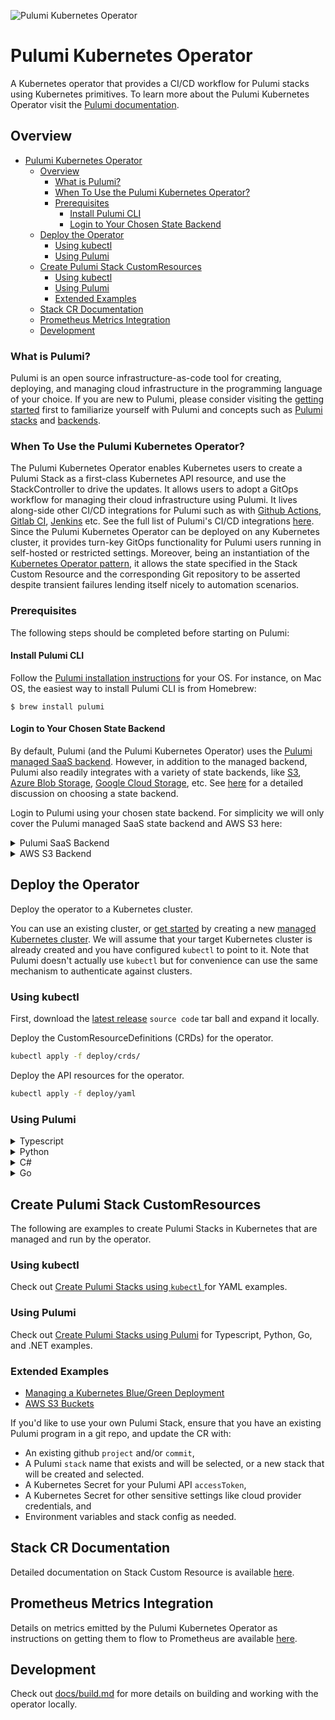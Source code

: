 ![Pulumi Kubernetes Operator](https://github.com/pulumi/pulumi-kubernetes-operator/workflows/Pulumi%20Kubernetes%20Operator/badge.svg?branch=master)
# Pulumi Kubernetes Operator

A Kubernetes operator that provides a CI/CD workflow for Pulumi stacks using Kubernetes primitives.
To learn more about the Pulumi Kubernetes Operator visit the [Pulumi documentation](https://www.pulumi.com/docs/guides/continuous-delivery/pulumi-kubernetes-operator/).

## Overview

- [Pulumi Kubernetes Operator](#pulumi-kubernetes-operator)
  - [Overview](#overview)
    - [What is Pulumi?](#what-is-pulumi)
    - [When To Use the Pulumi Kubernetes Operator?](#when-to-use-the-pulumi-kubernetes-operator)
    - [Prerequisites](#prerequisites)
      - [Install Pulumi CLI](#install-pulumi-cli)
      - [Login to Your Chosen State Backend](#login-to-your-chosen-state-backend)
  - [Deploy the Operator](#deploy-the-operator)
    - [Using kubectl](#using-kubectl)
    - [Using Pulumi](#using-pulumi)
  - [Create Pulumi Stack CustomResources](#create-pulumi-stack-customresources)
    - [Using kubectl](#using-kubectl-1)
    - [Using Pulumi](#using-pulumi-1)
    - [Extended Examples](#extended-examples)
  - [Stack CR Documentation](#stack-cr-documentation)
  - [Prometheus Metrics Integration](#prometheus-metrics-integration)
  - [Development](#development)

### What is Pulumi?

Pulumi is an open source infrastructure-as-code tool for creating, deploying, and managing cloud infrastructure in the programming language of your choice. If you are new to Pulumi, please consider visiting the [getting started](https://www.pulumi.com/docs/get-started/) first to familiarize yourself with Pulumi and concepts such as [Pulumi stacks](https://www.pulumi.com/docs/intro/concepts/stack/) and [backends](https://www.pulumi.com/docs/intro/concepts/state/).

### When To Use the Pulumi Kubernetes Operator?

The Pulumi Kubernetes Operator enables Kubernetes users to create a Pulumi Stack as a first-class Kubernetes API resource, and use the StackController to drive the updates. It allows users to adopt a GitOps workflow for managing their cloud infrastructure using Pulumi. It lives along-side other CI/CD integrations for Pulumi such as with [Github Actions](https://www.pulumi.com/docs/guides/continuous-delivery/github-actions/), [Gitlab CI](https://www.pulumi.com/docs/guides/continuous-delivery/gitlab-ci/), [Jenkins](https://www.pulumi.com/docs/guides/continuous-delivery/jenkins/) etc. See the full list of Pulumi's CI/CD integrations [here](https://www.pulumi.com/docs/guides/continuous-delivery/). Since the Pulumi Kubernetes Operator can be deployed on any Kubernetes cluster, it provides turn-key GitOps functionality for Pulumi users running in self-hosted or restricted settings. Moreover, being an instantiation of the [Kubernetes Operator pattern](https://kubernetes.io/docs/concepts/extend-kubernetes/operator/), it allows the state specified in the Stack Custom Resource and the corresponding Git repository to be asserted despite transient failures lending itself nicely to automation scenarios.

### Prerequisites

The following steps should be completed before starting on Pulumi:

#### Install Pulumi CLI

Follow the [Pulumi installation instructions](https://www.pulumi.com/docs/get-started/install/) for your OS. For instance, on Mac OS, the easiest way to install Pulumi CLI is from Homebrew:

```shell
$ brew install pulumi
```

#### Login to Your Chosen State Backend

By default, Pulumi (and the Pulumi Kubernetes Operator) uses the [Pulumi managed SaaS backend](https://app.pulumi.com/). 
However, in addition to the managed backend, Pulumi also readily integrates with a variety of state backends, like [S3](https://www.pulumi.com/docs/intro/concepts/state/#logging-into-the-aws-s3-backend), [Azure Blob Storage](https://www.pulumi.com/docs/intro/concepts/state/#logging-into-the-azure-blob-storage-backend), [Google Cloud Storage](https://www.pulumi.com/docs/intro/concepts/state/#logging-into-the-google-cloud-storage-backend), etc. See [here](https://www.pulumi.com/docs/intro/concepts/state/#deciding-on-a-backend) for a detailed discussion on choosing a state backend. 

Login to Pulumi using your chosen state backend. For simplicity we will only cover the Pulumi managed SaaS state backend and AWS S3 here:

<details>
<summary> Pulumi SaaS Backend </summary>

```bash
$ pulumi login
```

This will display a prompt that asks for you to provide an access token or automatically request an access token:
```bash
Manage your Pulumi stacks by logging in.
Run `pulumi login --help` for alternative login options.
Enter your access token from https://app.pulumi.com/account/tokens
    or hit <ENTER> to log in using your browser                   :
```

In order to configure the Pulumi Kubernetes Operator to use Stacks with state stored on the SaaS backend, you will also need to manually generate access tokens.
This can be done by accessing the [Access Tokens page](https://app.pulumi.com/account/tokens). Setting the environment variable `PULUMI_ACCESS_TOKEN` to the manually generated token will obviate the need for a `pulumi login`.

At this point your `pulumi` CLI is configured to work with the Pulumi SaaS backend.
</details>

<details>
<summary> AWS S3 Backend </summary>

1. First, you will need to create an S3 bucket manually, either through the [AWS CLI](https://aws.amazon.com/cli/) or the [AWS Console](https://console.aws.amazon.com/).
1. If you have already [configured](https://docs.aws.amazon.com/cli/latest/userguide/cli-chap-configure.html) the AWS CLI to use credential files, single sign-on etc., Pulumi will automatically respect and use these settings. Alternatively you can simply set `AWS_ACCESS_KEY_ID` and `AWS_SECRET_ACCESS_KEY` environment variables to the access key and secret access key respectively.
1. To use the AWS S3 backend, pass the `s3://<bucket-name>` as your `<backend-url>` to `pulumi login`, i.e.:
   ```
   $ pulumi login s3://<bucket-name>
   ```
   For additional options, refer to the [Pulumi documentation](https://www.pulumi.com/docs/intro/concepts/state/#logging-into-the-aws-s3-backend).
1. You will need the AWS credentials when configuring Stack CRs for stacks you wish to be backed by the S3 bucket.
1. Lastly you will need to [create an AWS Key Management Service (KMS) key](https://docs.aws.amazon.com/kms/latest/developerguide/create-keys.html#create-symmetric-cmk). This key will be used by Pulumi to encrypt secret configuration values or outputs associated with stacks. Pulumi ensures all secrets are stored encrypted in transit and at rest. By default, the SaaS backend creates per-stack encryption keys to do this, however, Pulumi can leverage KMS as one of [several supported encryption providers](https://www.pulumi.com/docs/intro/concepts/secrets/#available-encryption-providers) instead, thus allowing users to self-manage their encryption keys. 
</details>


## Deploy the Operator

Deploy the operator to a Kubernetes cluster.

You can use an existing cluster, or [get started](https://www.pulumi.com/docs/get-started/kubernetes/) by creating a new [managed Kubernetes cluster](https://www.pulumi.com/docs/tutorials/kubernetes/#clusters). We will assume that your target Kubernetes cluster is already created and you have configured `kubectl` to point to it. Note that Pulumi doesn't actually use `kubectl` but for convenience can use the same mechanism to authenticate against clusters.

### Using kubectl

First, download the [latest release](https://github.com/pulumi/pulumi-kubernetes-operator/releases) `source code` tar ball and expand it locally.

Deploy the CustomResourceDefinitions (CRDs) for the operator.

```bash
kubectl apply -f deploy/crds/
```

Deploy the API resources for the operator.

```bash
kubectl apply -f deploy/yaml
```

### Using Pulumi

<details>
<summary>Typescript</summary>

1. Create a directory, e.g. `pulumi-operator` and set it as your current directory
1. Run the following command to scaffold a new Pulumi program:
   ```bash
   $ pulumi new kubernetes-typescript
   ```
1. Replace the contents of `index.ts` with the code below
1. Run `pulumi up`

```ts
import * as pulumi from "@pulumi/pulumi";
import * as kubernetes from "@pulumi/kubernetes";

const crds = new kubernetes.yaml.ConfigFile("crds", {file: "https://raw.githubusercontent.com/pulumi/pulumi-kubernetes-operator/v1.1.0/deploy/crds/pulumi.com_stacks.yaml"});

const operatorServiceAccount = new kubernetes.core.v1.ServiceAccount("operatorServiceAccount", {metadata: {
    name: "pulumi-kubernetes-operator",
}});
const operatorRole = new kubernetes.rbac.v1.Role("operatorRole", {
    metadata: {
        name: "pulumi-kubernetes-operator",
    },
    rules: [
        {
            apiGroups: [""],
            resources: [
                "pods",
                "services",
                "services/finalizers",
                "endpoints",
                "persistentvolumeclaims",
                "events",
                "configmaps",
                "secrets",
            ],
            verbs: [
                "create",
                "delete",
                "get",
                "list",
                "patch",
                "update",
                "watch",
            ],
        },
        {
            apiGroups: ["apps"],
            resources: [
                "deployments",
                "daemonsets",
                "replicasets",
                "statefulsets",
            ],
            verbs: [
                "create",
                "delete",
                "get",
                "list",
                "patch",
                "update",
                "watch",
            ],
        },
        {
            apiGroups: ["monitoring.coreos.com"],
            resources: ["servicemonitors"],
            verbs: [
                "create",
                "get",
            ],
        },
        {
            apiGroups: ["apps"],
            resourceNames: ["pulumi-kubernetes-operator"],
            resources: ["deployments/finalizers"],
            verbs: ["update"],
        },
        {
            apiGroups: [""],
            resources: ["pods"],
            verbs: ["get"],
        },
        {
            apiGroups: ["apps"],
            resources: [
                "replicasets",
                "deployments",
            ],
            verbs: ["get"],
        },
        {
            apiGroups: ["pulumi.com"],
            resources: ["*"],
            verbs: [
                "create",
                "delete",
                "get",
                "list",
                "patch",
                "update",
                "watch",
            ],
        },
        {
            apiGroups: ["coordination.k8s.io"],
            resources: ["leases"],
            verbs: [
                "create",
                "get",
                "list",
                "update",
            ],
        },
    ],
});
const operatorRoleBinding = new kubernetes.rbac.v1.RoleBinding("operatorRoleBinding", {
    metadata: {
        name: "pulumi-kubernetes-operator",
    },
    subjects: [{
        kind: "ServiceAccount",
        name: "pulumi-kubernetes-operator",
    }],
    roleRef: {
        kind: "Role",
        name: "pulumi-kubernetes-operator",
        apiGroup: "rbac.authorization.k8s.io",
    },
});
const operatorDeployment = new kubernetes.apps.v1.Deployment("operatorDeployment", {
    metadata: {
        name: "pulumi-kubernetes-operator",
    },
    spec: {
        replicas: 1,
        selector: {
            matchLabels: {
                name: "pulumi-kubernetes-operator",
            },
        },
        template: {
            metadata: {
                labels: {
                    name: "pulumi-kubernetes-operator",
                },
            },
            spec: {
                serviceAccountName: "pulumi-kubernetes-operator",
                imagePullSecrets: [{
                    name: "pulumi-kubernetes-operator",
                }],
                containers: [{
                    name: "pulumi-kubernetes-operator",
                    image: "pulumi/pulumi-kubernetes-operator:v1.1.0",
                    args: ["--zap-level=debug"],
                    imagePullPolicy: "Always",
                    env: [
                        {
                            name: "WATCH_NAMESPACE",
                            valueFrom: {
                                fieldRef: {
                                    fieldPath: "metadata.namespace",
                                },
                            },
                        },
                        {
                            name: "POD_NAME",
                            valueFrom: {
                                fieldRef: {
                                    fieldPath: "metadata.name",
                                },
                            },
                        },
                        {
                            name: "OPERATOR_NAME",
                            value: "pulumi-kubernetes-operator",
                        },
                    ],
                }],
                terminationGracePeriodSeconds: 300, // Should be same or larger than GRACEFUL_SHUTDOWN_TIMEOUT_DURATION
            },
        },
    },
}, {dependsOn: crds});
```
</details>

<details>
<summary>Python</summary>

1. Create a directory, e.g. `pulumi-operator` and set it as your current directory
1. Run the following command to scaffold a new Pulumi program:
   ```bash
   $ pulumi new kubernetes-python
   ```
1. Replace the contents of `__main__.py` with the code below
1. Run `pulumi up`

```python
import pulumi
from pulumi.resource import ResourceOptions
import pulumi_kubernetes as kubernetes

# Work around https://github.com/pulumi/pulumi-kubernetes/issues/1481
def delete_status():
    def f(o):
        if "status" in o:
            del o["status"]
    return f

crds = kubernetes.yaml.ConfigFile("crds",
    file="https://raw.githubusercontent.com/pulumi/pulumi-kubernetes-operator/v1.1.0/deploy/crds/pulumi.com_stacks.yaml",
    transformations=[delete_status()])

operator_service_account = kubernetes.core.v1.ServiceAccount("operatorServiceAccount", metadata={
    "name": "pulumi-kubernetes-operator",
})
operator_role = kubernetes.rbac.v1.Role("operatorRole",
    metadata={
        "name": "pulumi-kubernetes-operator",
    },
    rules=[
        {
            "api_groups": [""],
            "resources": [
                "pods",
                "services",
                "services/finalizers",
                "endpoints",
                "persistentvolumeclaims",
                "events",
                "configmaps",
                "secrets",
            ],
            "verbs": [
                "create",
                "delete",
                "get",
                "list",
                "patch",
                "update",
                "watch",
            ],
        },
        {
            "api_groups": ["apps"],
            "resources": [
                "deployments",
                "daemonsets",
                "replicasets",
                "statefulsets",
            ],
            "verbs": [
                "create",
                "delete",
                "get",
                "list",
                "patch",
                "update",
                "watch",
            ],
        },
        {
            "api_groups": ["monitoring.coreos.com"],
            "resources": ["servicemonitors"],
            "verbs": [
                "create",
                "get",
            ],
        },
        {
            "api_groups": ["apps"],
            "resource_names": ["pulumi-kubernetes-operator"],
            "resources": ["deployments/finalizers"],
            "verbs": ["update"],
        },
        {
            "api_groups": [""],
            "resources": ["pods"],
            "verbs": ["get"],
        },
        {
            "api_groups": ["apps"],
            "resources": [
                "replicasets",
                "deployments",
            ],
            "verbs": ["get"],
        },
        {
            "api_groups": ["pulumi.com"],
            "resources": ["*"],
            "verbs": [
                "create",
                "delete",
                "get",
                "list",
                "patch",
                "update",
                "watch",
            ],
        },
        {
            "api_groups": ["coordination.k8s.io"],
            "resources": ["leases"],
            "verbs": [
                "create",
                "get",
                "list",
                "update",
            ],
        }, 
    ])
operator_role_binding = kubernetes.rbac.v1.RoleBinding("operatorRoleBinding",
    metadata={
        "name": "pulumi-kubernetes-operator",
    },
    subjects=[{
        "kind": "ServiceAccount",
        "name": "pulumi-kubernetes-operator",
    }],
    role_ref={
        "kind": "Role",
        "name": "pulumi-kubernetes-operator",
        "api_group": "rbac.authorization.k8s.io",
    })
operator_deployment = kubernetes.apps.v1.Deployment("operatorDeployment",
    metadata={
        "name": "pulumi-kubernetes-operator",
    },
    spec={
        "replicas": 1,
        "selector": {
            "match_labels": {
                "name": "pulumi-kubernetes-operator",
            },
        },
        "template": {
            "metadata": {
                "labels": {
                    "name": "pulumi-kubernetes-operator",
                },
            },
            "spec": {
                "service_account_name": "pulumi-kubernetes-operator",
                "image_pull_secrets": [{
                    "name": "pulumi-kubernetes-operator",
                }],
                "containers": [{
                    "name": "pulumi-kubernetes-operator",
                    "image": "pulumi/pulumi-kubernetes-operator:v1.1.0",
                    "command": ["pulumi-kubernetes-operator"],
                    "args": ["--zap-level=debug"],
                    "image_pull_policy": "Always",
                    "env": [
                        {
                            "name": "WATCH_NAMESPACE",
                            "value_from": {
                                "field_ref": {
                                    "field_path": "metadata.namespace",
                                },
                            },
                        },
                        {
                            "name": "POD_NAME",
                            "value_from": {
                                "field_ref": {
                                    "field_path": "metadata.name",
                                },
                            },
                        },
                        {
                            "name": "OPERATOR_NAME",
                            "value": "pulumi-kubernetes-operator",
                        },
                    ],
                }],
            },
            "terminationGracePeriodSeconds": 300,
        },
    },
    opts=ResourceOptions(depends_on=crds))
```
</details>

<details>
<summary>C#</summary>

1. Create a directory, e.g. `pulumi-operator` and set it as your current directory
1. Run the following command to scaffold a new Pulumi program:
   ```bash
   $ pulumi new kubernetes-csharp
   ```
1. Replace the contents of `MyStack.cs` with the code below
1. Run `pulumi up`

```csharp
using Pulumi;
using Kubernetes = Pulumi.Kubernetes;
using Pulumi.Kubernetes.Types.Inputs.Core.V1;
using Pulumi.Kubernetes.Types.Inputs.Apps.V1;
using Pulumi.Kubernetes.Types.Inputs.Meta.V1;
using Pulumi.Kubernetes.Types.Inputs.Rbac.V1;

class MyStack : Stack
{
    public MyStack()
    {
        var crds = new Kubernetes.Yaml.ConfigFile("crds", new Kubernetes.Yaml.ConfigFileArgs{
            File = "https://raw.githubusercontent.com/pulumi/pulumi-kubernetes-operator/v1.1.0/deploy/crds/pulumi.com_stacks.yaml"
        });

        var operatorServiceAccount = new Kubernetes.Core.V1.ServiceAccount("operatorServiceAccount", new ServiceAccountArgs
        {
            Metadata = new Kubernetes.Types.Inputs.Meta.V1.ObjectMetaArgs
            {
                Name = "pulumi-kubernetes-operator",
            },
        });
        var operatorRole = new Kubernetes.Rbac.V1.Role("operatorRole", new RoleArgs
        {
            Metadata = new ObjectMetaArgs
            {
                Name = "pulumi-kubernetes-operator",
            },
            Rules = 
            {
                new PolicyRuleArgs
                {
                    ApiGroups = 
                    {
                        "",
                    },
                    Resources = 
                    {
                        "pods",
                        "services",
                        "services/finalizers",
                        "endpoints",
                        "persistentvolumeclaims",
                        "events",
                        "configmaps",
                        "secrets",
                    },
                    Verbs = 
                    {
                        "create",
                        "delete",
                        "get",
                        "list",
                        "patch",
                        "update",
                        "watch",
                    },
                },
                new PolicyRuleArgs
                {
                    ApiGroups = 
                    {
                        "apps",
                    },
                    Resources = 
                    {
                        "deployments",
                        "daemonsets",
                        "replicasets",
                        "statefulsets",
                    },
                    Verbs = 
                    {
                        "create",
                        "delete",
                        "get",
                        "list",
                        "patch",
                        "update",
                        "watch",
                    },
                },
                new PolicyRuleArgs
                {
                    ApiGroups = 
                    {
                        "monitoring.coreos.com",
                    },
                    Resources = 
                    {
                        "servicemonitors",
                    },
                    Verbs = 
                    {
                        "create",
                        "get",
                    },
                },
                new PolicyRuleArgs
                {
                    ApiGroups = 
                    {
                        "apps",
                    },
                    ResourceNames = 
                    {
                        "pulumi-kubernetes-operator",
                    },
                    Resources = 
                    {
                        "deployments/finalizers",
                    },
                    Verbs = 
                    {
                        "update",
                    },
                },
                new PolicyRuleArgs
                {
                    ApiGroups = 
                    {
                        "",
                    },
                    Resources = 
                    {
                        "pods",
                    },
                    Verbs = 
                    {
                        "get",
                    },
                },
                new PolicyRuleArgs
                {
                    ApiGroups = 
                    {
                        "apps",
                    },
                    Resources = 
                    {
                        "replicasets",
                        "deployments",
                    },
                    Verbs = 
                    {
                        "get",
                    },
                },
                new PolicyRuleArgs
                {
                    ApiGroups = 
                    {
                        "pulumi.com",
                    },
                    Resources = 
                    {
                        "*",
                    },
                    Verbs = 
                    {
                        "create",
                        "delete",
                        "get",
                        "list",
                        "patch",
                        "update",
                        "watch",
                    },
                },
                new PolicyRuleArgs
                {
                    ApiGroups = 
                    {
                        "coordination.k8s.io",
                    },
                    Resources = 
                    {
                        "leases",
                    },
                    Verbs = 
                    {
                        "create",
                        "get",
                        "list",
                        "update",
                    },
                },
            },
        });
        var operatorRoleBinding = new Kubernetes.Rbac.V1.RoleBinding("operatorRoleBinding", new RoleBindingArgs
        {
            Metadata = new ObjectMetaArgs
            {
                Name = "pulumi-kubernetes-operator",
            },
            Subjects = 
            {
                new SubjectArgs
                {
                    Kind = "ServiceAccount",
                    Name = "pulumi-kubernetes-operator",
                },
            },
            RoleRef = new RoleRefArgs
            {
                Kind = "Role",
                Name = "pulumi-kubernetes-operator",
                ApiGroup = "rbac.authorization.k8s.io",
            },
        });
        var operatorDeployment = new Kubernetes.Apps.V1.Deployment("operatorDeployment", new DeploymentArgs
        {
            Metadata = new ObjectMetaArgs
            {
                Name = "pulumi-kubernetes-operator",
            },
            Spec = new Kubernetes.Types.Inputs.Apps.V1.DeploymentSpecArgs
            {
                Replicas = 1,
                Selector = new LabelSelectorArgs
                {
                    MatchLabels = 
                    {
                        { "name", "pulumi-kubernetes-operator" },
                    },
                },
                Template = new PodTemplateSpecArgs
                {
                    Metadata = new ObjectMetaArgs
                    {
                        Labels = 
                        {
                            { "name", "pulumi-kubernetes-operator" },
                        },
                    },
                    Spec = new PodSpecArgs
                    {
                        ServiceAccountName = "pulumi-kubernetes-operator",
                        ImagePullSecrets = 
                        {
                            new LocalObjectReferenceArgs
                            {
                                Name = "pulumi-kubernetes-operator",
                            },
                        },
                        Containers = 
                        {
                            new ContainerArgs
                            {
                                Name = "pulumi-kubernetes-operator",
                                Image = "pulumi/pulumi-kubernetes-operator:v1.1.0",
                                Command = 
                                {
                                    "pulumi-kubernetes-operator",
                                },
                                Args = 
                                {
                                    "--zap-level=debug",
                                },
                                ImagePullPolicy = "Always",
                                Env = 
                                {
                                    new EnvVarArgs
                                    {
                                        Name = "WATCH_NAMESPACE",
                                        ValueFrom = new EnvVarSourceArgs
                                        {
                                            FieldRef = new ObjectFieldSelectorArgs
                                            {
                                                FieldPath = "metadata.namespace",
                                            },
                                        },
                                    },
                                    new EnvVarArgs
                                    {
                                        Name = "POD_NAME",
                                        ValueFrom = new EnvVarSourceArgs
                                        {
                                            FieldRef = new ObjectFieldSelectorArgs
                                            {
                                                FieldPath = "metadata.name",
                                            },
                                        },
                                    },
                                    new EnvVarArgs
                                    {
                                        Name = "OPERATOR_NAME",
                                        Value = "pulumi-kubernetes-operator",
                                    },
                                },
                            },
                        },
                        TerminationGracePeriodSeconds = 300,
                    },
                },
            },
        }, new CustomResourceOptions{
            DependsOn = {crds},
        });
    }

}
```
</details>

<details>
<summary>Go</summary>

1. Create a directory, e.g. `pulumi-operator` and set it as your current directory
1. Run the following command to scaffold a new Pulumi program:
   ```bash
   $ pulumi new kubernetes-go
   ```
1. Replace the contents of `main.go` with the code below
1. Run `pulumi up`

```go
package main

import (
	appsv1 "github.com/pulumi/pulumi-kubernetes/sdk/v3/go/kubernetes/apps/v1"
	corev1 "github.com/pulumi/pulumi-kubernetes/sdk/v3/go/kubernetes/core/v1"
	metav1 "github.com/pulumi/pulumi-kubernetes/sdk/v3/go/kubernetes/meta/v1"
	rbacv1 "github.com/pulumi/pulumi-kubernetes/sdk/v3/go/kubernetes/rbac/v1"
	"github.com/pulumi/pulumi-kubernetes/sdk/v3/go/kubernetes/yaml"
	"github.com/pulumi/pulumi/sdk/v3/go/pulumi"
)

func main() {
	pulumi.Run(func(ctx *pulumi.Context) error {
		crds, err := yaml.NewConfigFile(ctx, "crds", &yaml.ConfigFileArgs{
			File: "https://raw.githubusercontent.com/pulumi/pulumi-kubernetes-operator/v1.1.0/deploy/crds/pulumi.com_stacks.yaml",
		})
		if err != nil {
			return err
		}

		_, err = corev1.NewServiceAccount(ctx, "operatorServiceAccount", &corev1.ServiceAccountArgs{
			Metadata: &metav1.ObjectMetaArgs{
				Name: pulumi.String("pulumi-kubernetes-operator"),
			},
		})
		if err != nil {
			return err
		}
		_, err = rbacv1.NewRole(ctx, "operatorRole", &rbacv1.RoleArgs{
			Metadata: &metav1.ObjectMetaArgs{
				Name: pulumi.String("pulumi-kubernetes-operator"),
			},
			Rules: rbacv1.PolicyRuleArray{
				&rbacv1.PolicyRuleArgs{
					ApiGroups: pulumi.StringArray{
						pulumi.String(""),
					},
					Resources: pulumi.StringArray{
						pulumi.String("pods"),
						pulumi.String("services"),
						pulumi.String("services/finalizers"),
						pulumi.String("endpoints"),
						pulumi.String("persistentvolumeclaims"),
						pulumi.String("events"),
						pulumi.String("configmaps"),
						pulumi.String("secrets"),
					},
					Verbs: pulumi.StringArray{
						pulumi.String("create"),
						pulumi.String("delete"),
						pulumi.String("get"),
						pulumi.String("list"),
						pulumi.String("patch"),
						pulumi.String("update"),
						pulumi.String("watch"),
					},
				},
				&rbacv1.PolicyRuleArgs{
					ApiGroups: pulumi.StringArray{
						pulumi.String("apps"),
					},
					Resources: pulumi.StringArray{
						pulumi.String("deployments"),
						pulumi.String("daemonsets"),
						pulumi.String("replicasets"),
						pulumi.String("statefulsets"),
					},
					Verbs: pulumi.StringArray{
						pulumi.String("create"),
						pulumi.String("delete"),
						pulumi.String("get"),
						pulumi.String("list"),
						pulumi.String("patch"),
						pulumi.String("update"),
						pulumi.String("watch"),
					},
				},
				&rbacv1.PolicyRuleArgs{
					ApiGroups: pulumi.StringArray{
						pulumi.String("monitoring.coreos.com"),
					},
					Resources: pulumi.StringArray{
						pulumi.String("servicemonitors"),
					},
					Verbs: pulumi.StringArray{
						pulumi.String("create"),
						pulumi.String("get"),
					},
				},
				&rbacv1.PolicyRuleArgs{
					ApiGroups: pulumi.StringArray{
						pulumi.String("apps"),
					},
					ResourceNames: pulumi.StringArray{
						pulumi.String("pulumi-kubernetes-operator"),
					},
					Resources: pulumi.StringArray{
						pulumi.String("deployments/finalizers"),
					},
					Verbs: pulumi.StringArray{
						pulumi.String("update"),
					},
				},
				&rbacv1.PolicyRuleArgs{
					ApiGroups: pulumi.StringArray{
						pulumi.String(""),
					},
					Resources: pulumi.StringArray{
						pulumi.String("pods"),
					},
					Verbs: pulumi.StringArray{
						pulumi.String("get"),
					},
				},
				&rbacv1.PolicyRuleArgs{
					ApiGroups: pulumi.StringArray{
						pulumi.String("apps"),
					},
					Resources: pulumi.StringArray{
						pulumi.String("replicasets"),
						pulumi.String("deployments"),
					},
					Verbs: pulumi.StringArray{
						pulumi.String("get"),
					},
				},
				&rbacv1.PolicyRuleArgs{
					ApiGroups: pulumi.StringArray{
						pulumi.String("pulumi.com"),
					},
					Resources: pulumi.StringArray{
						pulumi.String("*"),
					},
					Verbs: pulumi.StringArray{
						pulumi.String("create"),
						pulumi.String("delete"),
						pulumi.String("get"),
						pulumi.String("list"),
						pulumi.String("patch"),
						pulumi.String("update"),
						pulumi.String("watch"),
					},
				},
				&rbacv1.PolicyRuleArgs{
					ApiGroups: pulumi.StringArray{
						pulumi.String("coordination.k8s.io"),
					},
					Resources: pulumi.StringArray{
						pulumi.String("leases"),
					},
					Verbs: pulumi.StringArray{
						pulumi.String("create"),
						pulumi.String("get"),
						pulumi.String("list"),
						pulumi.String("update"),
					},
				},
			},
		})
		if err != nil {
			return err
		}
		_, err = rbacv1.NewRoleBinding(ctx, "operatorRoleBinding", &rbacv1.RoleBindingArgs{
			Metadata: &metav1.ObjectMetaArgs{
				Name: pulumi.String("pulumi-kubernetes-operator"),
			},
			Subjects: rbacv1.SubjectArray{
				&rbacv1.SubjectArgs{
					Kind: pulumi.String("ServiceAccount"),
					Name: pulumi.String("pulumi-kubernetes-operator"),
				},
			},
			RoleRef: &rbacv1.RoleRefArgs{
				Kind:     pulumi.String("Role"),
				Name:     pulumi.String("pulumi-kubernetes-operator"),
				ApiGroup: pulumi.String("rbac.authorization.k8s.io"),
			},
		})
		if err != nil {
			return err
		}
		_, err = appsv1.NewDeployment(ctx, "operatorDeployment", &appsv1.DeploymentArgs{
			Metadata: &metav1.ObjectMetaArgs{
				Name: pulumi.String("pulumi-kubernetes-operator"),
			},
			Spec: &appsv1.DeploymentSpecArgs{
				Replicas: pulumi.Int(1),
				Selector: &metav1.LabelSelectorArgs{
					MatchLabels: pulumi.StringMap{
						"name": pulumi.String("pulumi-kubernetes-operator"),
					},
				},
				Template: &corev1.PodTemplateSpecArgs{
					Metadata: &metav1.ObjectMetaArgs{
						Labels: pulumi.StringMap{
							"name": pulumi.String("pulumi-kubernetes-operator"),
						},
					},
					Spec: &corev1.PodSpecArgs{
						ServiceAccountName: pulumi.String("pulumi-kubernetes-operator"),
						ImagePullSecrets: corev1.LocalObjectReferenceArray{
							&corev1.LocalObjectReferenceArgs{
								Name: pulumi.String("pulumi-kubernetes-operator"),
							},
						},
						Containers: corev1.ContainerArray{
							&corev1.ContainerArgs{
								Name:  pulumi.String("pulumi-kubernetes-operator"),
								Image: pulumi.String("pulumi/pulumi-kubernetes-operator:v1.1.0"),
								Command: pulumi.StringArray{
									pulumi.String("pulumi-kubernetes-operator"),
								},
								Args: pulumi.StringArray{
									pulumi.String("--zap-level=debug"),
								},
								ImagePullPolicy: pulumi.String("Always"),
								Env: corev1.EnvVarArray{
									&corev1.EnvVarArgs{
										Name: pulumi.String("WATCH_NAMESPACE"),
										ValueFrom: &corev1.EnvVarSourceArgs{
											FieldRef: &corev1.ObjectFieldSelectorArgs{
												FieldPath: pulumi.String("metadata.namespace"),
											},
										},
									},
									&corev1.EnvVarArgs{
										Name: pulumi.String("POD_NAME"),
										ValueFrom: &corev1.EnvVarSourceArgs{
											FieldRef: &corev1.ObjectFieldSelectorArgs{
												FieldPath: pulumi.String("metadata.name"),
											},
										},
									},
									&corev1.EnvVarArgs{
										Name:  pulumi.String("OPERATOR_NAME"),
										Value: pulumi.String("pulumi-kubernetes-operator"),
									},
								},
							},
						},
						TerminationGracePeriodSeconds: pulumi.Int(300),
					},
				},
			},
		}, pulumi.DependsOn([]pulumi.Resource{crds}))
		if err != nil {
			return err
		}
		return nil
	})
}
```
</details>

## Create Pulumi Stack CustomResources

The following are examples to create Pulumi Stacks in Kubernetes that are managed and run by the operator.

### Using kubectl

Check out [Create Pulumi Stacks using `kubectl` ](./docs/create-stacks-using-kubectl.md) for YAML examples.

### Using Pulumi

Check out [Create Pulumi Stacks using Pulumi](./docs/create-stacks-using-pulumi.md) for Typescript, Python, Go, and .NET examples.

### Extended Examples

- [Managing a Kubernetes Blue/Green Deployment](./examples/blue-green)
- [AWS S3 Buckets](./examples/aws-s3)

If you'd like to use your own Pulumi Stack, ensure that you have an existing Pulumi program in a git repo,
and update the CR with:
  - An existing github `project` and/or `commit`,
  - A Pulumi `stack` name that exists and will be selected, or a new stack that will be created and selected.
  - A Kubernetes Secret for your Pulumi API `accessToken`,
  - A Kubernetes Secret for other sensitive settings like cloud provider credentials, and
  - Environment variables and stack config as needed.

## Stack CR Documentation

Detailed documentation on Stack Custom Resource is available [here](./docs/stacks.md).

## Prometheus Metrics Integration

Details on metrics emitted by the Pulumi Kubernetes Operator as instructions on getting them to flow to Prometheus are available [here](./docs/metrics.md).

## Development

Check out [docs/build.md](./docs/build.md) for more details on building and
working with the operator locally.
